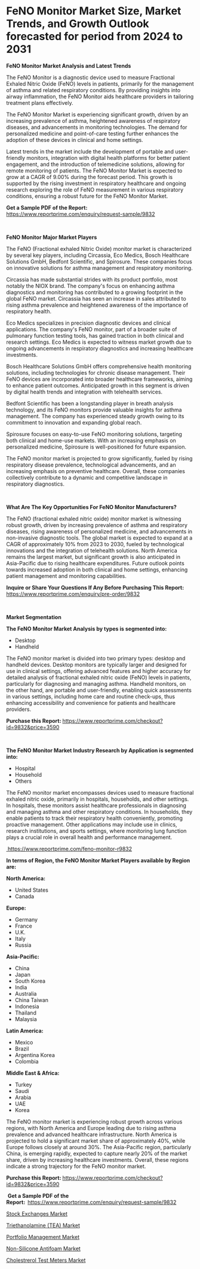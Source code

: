 <p><h1>FeNO Monitor Market Size, Market Trends, and Growth Outlook forecasted for period from 2024 to 2031</h1></p><p><strong>FeNO Monitor Market Analysis and Latest Trends</strong></p>
<p><p>The FeNO Monitor is a diagnostic device used to measure Fractional Exhaled Nitric Oxide (FeNO) levels in patients, primarily for the management of asthma and related respiratory conditions. By providing insights into airway inflammation, the FeNO Monitor aids healthcare providers in tailoring treatment plans effectively. </p><p>The FeNO Monitor Market is experiencing significant growth, driven by an increasing prevalence of asthma, heightened awareness of respiratory diseases, and advancements in monitoring technologies. The demand for personalized medicine and point-of-care testing further enhances the adoption of these devices in clinical and home settings. </p><p>Latest trends in the market include the development of portable and user-friendly monitors, integration with digital health platforms for better patient engagement, and the introduction of telemedicine solutions, allowing for remote monitoring of patients. The FeNO Monitor Market is expected to grow at a CAGR of 9.00% during the forecast period. This growth is supported by the rising investment in respiratory healthcare and ongoing research exploring the role of FeNO measurement in various respiratory conditions, ensuring a robust future for the FeNO Monitor Market.</p></p>
<p><strong>Get a Sample PDF of the Report:&nbsp;</strong> <a href="https://www.reportprime.com/enquiry/request-sample/9832">https://www.reportprime.com/enquiry/request-sample/9832</a></p>
<p>&nbsp;</p>
<p><strong>FeNO Monitor Major Market Players</strong></p>
<p><p>The FeNO (Fractional exhaled Nitric Oxide) monitor market is characterized by several key players, including Circassia, Eco Medics, Bosch Healthcare Solutions GmbH, Bedfont Scientific, and Spirosure. These companies focus on innovative solutions for asthma management and respiratory monitoring.</p><p>Circassia has made substantial strides with its product portfolio, most notably the NIOX brand. The company's focus on enhancing asthma diagnostics and monitoring has contributed to a growing footprint in the global FeNO market. Circassia has seen an increase in sales attributed to rising asthma prevalence and heightened awareness of the importance of respiratory health.</p><p>Eco Medics specializes in precision diagnostic devices and clinical applications. The company's FeNO monitor, part of a broader suite of pulmonary function testing tools, has gained traction in both clinical and research settings. Eco Medics is expected to witness market growth due to ongoing advancements in respiratory diagnostics and increasing healthcare investments.</p><p>Bosch Healthcare Solutions GmbH offers comprehensive health monitoring solutions, including technologies for chronic disease management. Their FeNO devices are incorporated into broader healthcare frameworks, aiming to enhance patient outcomes. Anticipated growth in this segment is driven by digital health trends and integration with telehealth services.</p><p>Bedfont Scientific has been a longstanding player in breath analysis technology, and its FeNO monitors provide valuable insights for asthma management. The company has experienced steady growth owing to its commitment to innovation and expanding global reach.</p><p>Spirosure focuses on easy-to-use FeNO monitoring solutions, targeting both clinical and home-use markets. With an increasing emphasis on personalized medicine, Spirosure is well-positioned for future expansion.</p><p>The FeNO monitor market is projected to grow significantly, fueled by rising respiratory disease prevalence, technological advancements, and an increasing emphasis on preventive healthcare. Overall, these companies collectively contribute to a dynamic and competitive landscape in respiratory diagnostics.</p></p>
<p>&nbsp;</p>
<p><strong>What Are The Key Opportunities For FeNO Monitor Manufacturers?</strong></p>
<p><p>The FeNO (fractional exhaled nitric oxide) monitor market is witnessing robust growth, driven by increasing prevalence of asthma and respiratory diseases, rising awareness of personalized medicine, and advancements in non-invasive diagnostic tools. The global market is expected to expand at a CAGR of approximately 10% from 2023 to 2030, fueled by technological innovations and the integration of telehealth solutions. North America remains the largest market, but significant growth is also anticipated in Asia-Pacific due to rising healthcare expenditures. Future outlook points towards increased adoption in both clinical and home settings, enhancing patient management and monitoring capabilities.</p></p>
<p><strong>Inquire or Share Your Questions If Any Before Purchasing This Report:</strong> <a href="https://www.reportprime.com/enquiry/pre-order/9832">https://www.reportprime.com/enquiry/pre-order/9832</a></p>
<p>&nbsp;</p>
<p><strong>Market Segmentation</strong></p>
<p><strong>The FeNO Monitor Market Analysis by types is segmented into:</strong></p>
<p><ul><li>Desktop</li><li>Handheld</li></ul></p>
<p><p>The FeNO monitor market is divided into two primary types: desktop and handheld devices. Desktop monitors are typically larger and designed for use in clinical settings, offering advanced features and higher accuracy for detailed analysis of fractional exhaled nitric oxide (FeNO) levels in patients, particularly for diagnosing and managing asthma. Handheld monitors, on the other hand, are portable and user-friendly, enabling quick assessments in various settings, including home care and routine check-ups, thus enhancing accessibility and convenience for patients and healthcare providers.</p></p>
<p><strong>Purchase this Report:&nbsp;</strong><a href="https://www.reportprime.com/checkout?id=9832&price=3590">https://www.reportprime.com/checkout?id=9832&price=3590</a></p>
<p>&nbsp;</p>
<p><strong>The FeNO Monitor Market Industry Research by Application is segmented into:</strong></p>
<p><ul><li>Hospital</li><li>Household</li><li>Others</li></ul></p>
<p><p>The FeNO monitor market encompasses devices used to measure fractional exhaled nitric oxide, primarily in hospitals, households, and other settings. In hospitals, these monitors assist healthcare professionals in diagnosing and managing asthma and other respiratory conditions. In households, they enable patients to track their respiratory health conveniently, promoting proactive management. Other applications may include use in clinics, research institutions, and sports settings, where monitoring lung function plays a crucial role in overall health and performance management.</p></p>
<p><a href="https://www.reportprime.com/feno-monitor-r9832">&nbsp;https://www.reportprime.com/feno-monitor-r9832</a></p>
<p><strong>In terms of Region, the FeNO Monitor Market Players available by Region are:</strong></p>
<p>
    <p> <strong> North America: </strong>
        <ul>
            <li>United States</li>
            <li>Canada</li>
        </ul>
        </p> 
    <p> <strong> Europe: </strong>
        <ul>
            <li>Germany</li>
            <li>France</li>
            <li>U.K.</li>
            <li>Italy</li>
            <li>Russia</li>
        </ul>
        </p> 
    <p> <strong> Asia-Pacific: </strong>
        <ul>
            <li>China</li>
            <li>Japan</li>
            <li>South Korea</li>
            <li>India</li>
            <li>Australia</li>
            <li>China Taiwan</li>
            <li>Indonesia</li>
            <li>Thailand</li>
            <li>Malaysia</li>
        </ul>
        </p> 
    <p> <strong> Latin America: </strong>
        <ul>
            <li>Mexico</li>
            <li>Brazil</li>
            <li>Argentina Korea</li>
            <li>Colombia</li>
        </ul>
        </p> 
    <p> <strong> Middle East & Africa: </strong>
        <ul>
            <li>Turkey</li>
            <li>Saudi</li>
            <li>Arabia</li>
            <li>UAE</li>
            <li>Korea</li>
        </ul>
    </p>
    </p>
<p><p>The FeNO monitor market is experiencing robust growth across various regions, with North America and Europe leading due to rising asthma prevalence and advanced healthcare infrastructure. North America is projected to hold a significant market share of approximately 40%, while Europe follows closely at around 30%. The Asia-Pacific region, particularly China, is emerging rapidly, expected to capture nearly 20% of the market share, driven by increasing healthcare investments. Overall, these regions indicate a strong trajectory for the FeNO monitor market.</p></p>
<p><strong>Purchase this Report: </strong><a href="https://www.reportprime.com/checkout?id=9832&price=3590">https://www.reportprime.com/checkout?id=9832&price=3590</a></p>
<p>&nbsp;<strong>Get a Sample PDF of the Report:&nbsp;&nbsp;</strong><a href="https://www.reportprime.com/enquiry/request-sample/9832">https://www.reportprime.com/enquiry/request-sample/9832</a></p>
<p><strong></strong></p>
<p><p><a href="https://www.linkedin.com/pulse/what-factors-influence-stock-exchanges-market-coming-years-ulybe?trackingId=g5db36qwQ2qVcK3UACgdKw%3D%3D">Stock Exchanges Market</a></p><p><a href="https://medium.com/@acqwoncopela/what-is-triethanolamine-tea-market-707385e596bc">Triethanolamine (TEA) Market</a></p><p><a href="https://www.linkedin.com/pulse/emerging-market-trends-regional-analysis-portfolio-management-6hkge?trackingId=3wfarNGaReebU0br23OaDQ%3D%3D">Portfolio Management Market</a></p><p><a href="https://issuu.com/reportprime-2/docs/non-silicone-antifoam-market-size-2_7c169a56ca01be">Non-Silicone Antifoam Market</a></p><p><a href="https://github.com/YashRP12/Market-Research-Report-List-6/blob/main/cholestrerol-test-meters-market.md">Cholestrerol Test Meters Market</a></p></p>